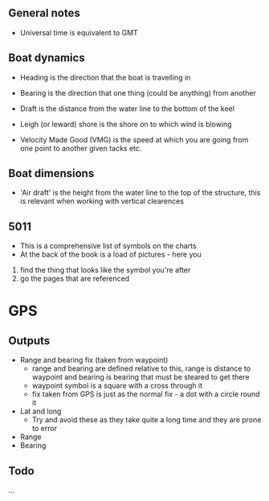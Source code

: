 ## General notes
* Universal time is equivalent to GMT

## Boat dynamics
* Heading is the direction that the boat is travelling in
* Bearing is the direction that one thing (could be anything) from another
* Draft is the distance from the water line to the bottom of the keel

* Leigh (or leward) shore is the shore on to which wind is blowing
* Velocity Made Good (VMG) is the speed at which you are going from one point to another given tacks etc.

## Boat dimensions
* 'Air draft' is the height from the water line to the top of the structure, this is relevant when working with vertical clearences

## 5011
* This is a comprehensive list of symbols on the charts
* At the back of the book is a load of pictures - here you
 1. find the thing that looks like the symbol you're after
 2. go the pages that are referenced

# GPS
## Outputs
* Range and bearing fix (taken from waypoint)
  - range and bearing are defined relative to this, range is distance to waypoint and bearing is bearing that must be steared to get there
  - waypoint symbol is a square with a cross through it
  - fix taken from GPS is just as the normal fix - a dot with a circle round it
* Lat and long
  - Try and avoid these as they take quite a long time and they are prone to error
* Range
* Bearing

## Todo
...
